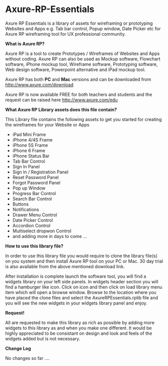 Axure-RP-Essentials
===================

Axure RP Essentials is a library of assets for wireframing or prototyping Websites and Apps e.g. Tab bar control, Popup window, Date Picker etc for Axure RP wireframing tool for UX professional community.

<b>What is Axure RP?</b> 

Axure RP is a tool to create Prototypes / Wireframes of Websites and Apps without coding. Axure RP can also be used as Mockup software, Flowchart software, iPhone mockup tool, Wireframe software, Prototyping software, Web design software, Powerpoint alternative and iPad mockup tool.

Axure RP has both <b>PC</b> and <b>Mac</b> versions and can be downloaded from http://www.axure.com/download

Axure RP is now available FREE for both teachers and students and the request can be raised here http://www.axure.com/edu


<b>What Axure RP Library assets does this file contain?</b>

This Library file contains the following assets to get you started for creating the wireframes for your Website or Apps

<ul>
<li>iPad Mini Frame</li>
<li>iPhone 4/4S Frame</li>
<li>iPhone 5S Frame</li>
<li>iPhone 6 Frame</li>
<li>iPhone Status Bar</li>
<li>Tab Bar Control</li>
<li>Sign In Panel</li>
<li>Sign In / Registration Panel</li>
<li>Reset Password Panel</li>
<li>Forgot Password Panel</li>
<li>Pop up Window</li>
<li>Progress Bar Control</li>
<li>Search Bar Control</li>
<li>Buttons</li>
<li>Notifications</li>
<li>Drawer Menu Control</li>
<li>Date Picker Control</li>
<li>Accordion Control</li>
<li>Multiselect dropwon Control</li>
<li>and adding more in days to come ...</li>
</ul>

<b>How to use this library file?</b>

In order to use this library file you would require to clone the library file(s) on you system and then install Axure RP tool on your PC or Mac. 30 day trial is also available from the above mentioned download link.

After installation is complete launch the software tool, you will find a widgets library on your left side panels. In widgets header section you will find a hamburger like icon. Click on icon and then click on load library menu item which will open a browse window. Browse to the location where you have placed the clone files and select the AxureRPEssentials.rplib file and you will see the new widgets in your widgets library panel and enjoy.

<b>Request!</b>

All are requested to make this library as rich as possible by adding more widgets to this library as and when you make one different. It would be highly appreciated to be consistant on design and look and feels of the widgets added but is not necessary.


<b>Change Log</b>

No changes so far ....



